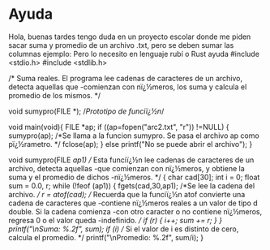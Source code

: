 # Ayuda
Hola, buenas tardes tengo duda en un proyecto escolar donde me piden sacar suma y promedio de un archivo .txt, pero se deben sumar las columnas ejemplo:
Pero lo necesito en lenguaje rubí o  Rust ayuda
#include <stdio.h> 
#include <stdlib.h>

/* Suma reales. 
El programa lee cadenas de caracteres de un archivo, detecta aquellas que 
-comienzan con nï¿½meros, los suma y calcula el promedio de los mismos. */

void sumypro(FILE *);	/*Prototipo de funciï¿½n*/

void main(void){
	FILE *ap;
	if ((ap=fopen("arc2.txt", "r")) !=NULL)
	{
		sumypro(ap);
		/*Se llama a la funcion sumypro. Se pasa el archivo ap como pï¿½rametro. */
		fclose(ap);
	}
	else
	printf("No se puede abrir el archivo");
}

void sumypro(FILE *ap1)
/* Esta funciï¿½n lee cadenas de caracteres de un archivo, detecta aquellas 
-que comienzan con nï¿½meros, y obtiene la suma y el promedio de dichos -nï¿½meros. */
{
	char cad[30];
	int i = 0;
	float sum = 0.0, r;
	while (!feof (ap1))
	{
		fgets(cad,30,ap1);	/*Se lee la cadena del archivo. */
		r = atof(cad);
		/* Recuerda que la funciï¿½n atof convierte una cadena de caracteres que 
		-contiene nï¿½meros reales a un valor de tipo d double. Si la cadena comienza 
		-con otro caracter o no contiene nï¿½meros, regresa 0 o el valor queda 
		-indefinido. */ 
		if (r)
		{
			i++;
			sum += r;
		}
	}
	printf("\nSuma: %.2f", sum);
	if (i)	/* Si el valor de i es distinto de cero, calcula el promedio. */ 
		printf("\nPromedio: %.2f", sum/i);
}
